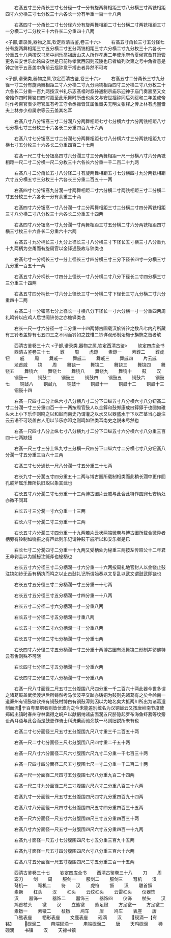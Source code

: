 <!-- { "loadSidebar": true } -->
　　右髙五寸三分甬长三寸七分径一寸一分有旋两舞相距三寸八分横三寸两铣相距四寸六分横三寸七分枚三十六各长一分有半重一百一十八两













　　右髙四寸一分甬长二寸七分径六分有旋两舞相距二寸七分横二寸两铣相距三寸一分横二寸二分枚三十六各长二分重四十八两





<子部,谱录类,器物之属,钦定西清古鉴,卷三十六>
　　右髙五寸甬长三寸五分径七分有旋两舞相距三寸五分横二寸五分两铣相距三寸六分横二寸九分枚三十六各长一分重五十八两按汉书房中祠乐髙祖唐山夫人所作孝惠二年使乐府令夏侯寛备其箫管更名曰安世乐此铭曰安世是已前称孝武西园则茂陵也已者编列次第之号中角者意是钟之律于五音盖中角前云揺钟意于搏击者异然不可考









<子部,谱录类,器物之属,钦定西清古鉴,卷三十六>
　　右髙五寸二分甬长三寸九分径一寸三分有旋两舞相距三寸六分横二寸九分两铣相距四寸三分横三寸八分枚三十六各长二分重一百九两按汉书礼乐志髙祖时叔孙通制宗庙乐迎神于庙门奏嘉至又文帝始作四时舞铭曰四时嘉至此乐舞时所击也余文与安世揺钟同后列绥和二年盖成帝时作考百官表少府官属有考工守令丞掾皆其属惟啬夫无明文张释之传上林有虎圈啬夫上林亦少府属宗等云云盖其名耳















　　右髙八寸八分钮髙三寸二分濶八分两舞相距七寸七分横六寸六分两铣相距八寸七分横七寸三分枚三十六各长二分重四百九十六两













　　右髙八寸七分钮髙三寸二分濶七分两舞相距七寸八分横六寸三分两铣相距九寸横七寸五分枚三十六各长二分重四百二十七两













　　右髙一尺二寸七分钮髙四寸六分濶三寸三分两舞相距一尺一分横八寸六分两铣相距一尺二寸二分横一尺二分枚三十六各长六分重一千二百二十九两












　　右髙八寸二分甬长五寸八分径二寸有旋两舞相距五寸七分横四寸九分两铣相距六寸五分横五寸三分枚三十六各长三分重二百五十一两













　　右髙四寸七分钮髙九分濶一寸两舞相距二寸六分横二寸两铣相距三寸二分横二寸五分枚三十六各长一分有余重三十两













　　右髙四寸六分钮髙一寸八分濶一寸二分两舞相距三寸二分横二寸四分两铣相距三寸八分横二寸八分枚三十六各长二分重五十四两













　　右髙四寸八分钮髙一寸九分濶一寸两舞相距三寸五分横二寸六分两铣相距四寸横三寸枚三十六各长二分重六十六两













　　右髙五寸九分柄长三寸九分上径长三寸八分横三寸下径长五寸横三寸八分重九十九两柄为空甬而有旋周官以金铎通鼓故与钟类也













　　右髙七寸一分柄长三寸一分上径长三寸四分横三寸三分下径长四寸一分横三寸九分重一百五十一两













　　右髙五寸八分柄长一寸四分上径长一寸八分横二寸八分下径长二寸四分横三寸三分重三十四两














　　右髙五寸四分柄长一寸六分上径长三寸一分横二寸下径长三寸九分横二寸六分重四十二两














　　右髙二寸一分钮髙七分上径长一寸横八分下径长一寸六分横一寸一分重四两周礼鸣铃以应鸡人后世阁铃仿之亦檐铎类也













　　右长一尺一寸六分径一寸二分重一十四两博古圗载汉旂铃铃之数凡七内府所藏有三铃者盖斿有七五四三之不同而铃如之兹惟二铃详观形制殆施于旃斾之首者欤



　　西清古鉴卷三十六
<子部,谱录类,器物之属,钦定西清古鉴>
　　钦定四库全书
　　西清古鉴卷三十七
　　錞
　　周
　　虎錞
　　素錞一
　　素錞二
　　錞虎钮
　　戚
　　周
　　舞戚一
　　舞戚二
　　舞戚三
　　舞戚四
　　片云戚
　　龙首戚
　　铙
　　周
　　舞铙一
　　舞铙二
　　舞铙三
　　舞铙四
　　舞铙五
　　舞铙六
　　舞铙七
　　舞铙八
　　舞铙九
　　舞铙十
　　鼓
　　汉
　　铜鼔一
　　铜鼔二
　　铜鼔三
　　铜鼓四
　　铜鼔五
　　铜鼔六
　　铜鼔七
　　铜鼔八
　　铜鼔九
　　铜鼓十
　　铜鼓十一
　　铜鼓十二
　　铜鼓十三
　　铜鼔十四












　　右髙一尺四寸二分上纵六寸八分横八寸二分下口纵五寸八分横六寸八分钮髙二寸二分濶一寸三分重四百一十一两按周官鼔人以金錞和鼔郑康成曰錞錞于也圆如碓头大上小下乐作则鸣之以和鼔而南史乃谓灌之以水又以器盛水于下以芒茎当心跪注云云语不可晓盖古人用以节乐亦叩之则鸣如钟类耳南史之説未尽然也









　　右髙一尺四寸八分上纵七寸八分横九寸二分下口纵五寸六分横六寸八分重三百四十七两缺钮














　　右髙一尺三寸三分上纵九寸三分横一尺四分下口纵六寸二分横七寸八分钮髙八分濶一寸五分重三百六十三两













　　右髙三寸七分通长一尺八分濶一寸五分重三十七两














　　右长九寸一分濶五寸四分重五十二两与博古圗所载制相类而此稍长濶中更作圎孔戚斧属乐舞所执旧説以象其武也













　　右长五寸八分濶二寸七分重一十三两博古圗片云戚与此合此特作圆窍七安柄处亦微不同耳














　　右长五寸三分濶一寸六分重一十三两















　　右长六寸一分濶二寸三分重一十三两















　　右长五寸六分濶三寸四分重一十九两若片云状两端微卷与博古圗所载合微异者柄旁有铃制如铙振之有声此则乐记谓钟鼓干戚所以和安乐者是已













　　右长七寸二分濶四寸二分重一十九两又受柄处为柲重三两按左传昭公十二年君王命剥圭以为鏚柲注鏚斧也柲柄也













　　右长五寸六分径三寸二分柄濶一寸六分重一十六两按周礼地官封人以金铙止鼔注铙如铃无舌有柄执而鸣之以止击鼔礼记所谓始奏以文复乱以武文谓鼓武即铙也












　　右长五寸五分径三寸二分柄濶一寸三分重一十七两














　　右长五寸五分径三寸五分柄濶一寸四分重一十八两














　　右长五寸二分径二寸六分柄濶一寸一分重八两















　　右长五寸一分径二寸五分柄濶一寸重八两















　　右长五寸一分径二寸六分柄濶一寸一分重八两















　　右长五寸一分径二寸七分柄濶一寸一分重七两















　　右长四寸六分径二寸五分柄濶一寸三分重十两博古圗有汉舞铙二形制并彷佛特云有舌则殊不可晓














　　右长四寸七分径二寸五分柄濶一寸一分重六两















　　右长四寸三分径二寸六分柄濶一寸一分重八两















　　右髙一尺八寸面径二尺五寸三分腹围八尺四分重一千二百六十两此器今世多谓之诸葛鼓盖武侯渡泸后所铸然考马伏波平交趾亦铸铜为鼔则先诸葛有之矣今岭南一道亷州有铜鼔塘钦州有铜鼔村博白有铜鼔潭则因以为地名矣大抵两川所出为诸葛遗制而流于百粤羣峒者则皆伏波为之今未能差别统名为汉铜鼔云又按唐岭南节度使郑絪出镇时春州守林霭得之峒户以献絪纳诸庙面濶五尺脐隐起罗布海鱼虾蟇等纹旁设两耳语与此合而是鼓更作骑士科洗乗而驰旁挟一马则旧説所未有也






















　　右髙二寸七分面径三尺五寸五分腹围九尺八寸重三千二百五十两














　　右髙一尺二寸七分面径三尺七分腹围八尺四寸重二千五十两














　　右髙一尺八寸六分面径二尺六寸腹围六尺九寸二分重一千七百三十两














　　右髙一尺四寸四分面径二尺五寸腹围七尺一寸二分重一千二百二十两














　　右髙一尺一分面径二尺四寸五分腹围七尺八分重九百二十四两














　　右髙一尺二寸九分面径二尺二寸腹围六尺六寸二分重八百三十六两














　　右髙九寸一分面径一尺五寸五分腹围四尺四寸九分重四百九十四两














　　右髙八寸八分面径一尺四寸七分腹围四尺五寸四分重四百三十五两














　　右髙一尺六分面径一尺五寸六分腹围四尺三寸五分重四百三十两














　　右髙八寸六分面径一尺五寸一分腹围四尺六寸五分重四百一十九两














　　右髙九寸面径一尺五寸七分腹围四尺七寸五分重三百九十五两














　　右髙九寸面径一尺五寸四分腹围四尺六寸八分重三百六十六两














　　右髙八寸五分面径一尺五寸腹围四尺二寸五分重三百一十五两





　　西清古鉴卷三十七
　　钦定四库全书
　　西清古鉴卷三十八
　　刀
　　周
　　鸾刀
　　剑
　　周
　　服剑一
　　服剑二
　　服剑三
　　弩机
　　汉
　　弩机一
　　弩机二
　　符
　　汉
　　虎符
　　镢
　　汉
　　雕首镢
　　素镢
　　杠头
　　汉
　　杠头
　　云纹杠头
　　云雷杠头
　　仪器饰
　　汉
　　器饰一
　　器饰二
　　器饰三
　　器饰四
　　仪饰
　　杖头
　　汉
　　鸠首杖头
　　镦
　　汉
　　立熊镦
　　熊足镦
　　方足镦一
　　方足镦二
　　素镦一
　　素镦二
　　杖镦
　　鸠车
　　唐
　　鸠车
　　表座
　　唐
　　飞熊表座
　　牺形表座
　　文鹿表座
　　砚滴
　　汉
　　砚滴一【有铭】
　　砚滴二
　　甪端砚滴一
　　甪端砚滴二
　　唐
　　天鸡砚滴
　　狮砚滴
　　书镇
　　汉
　　天禄书镇
